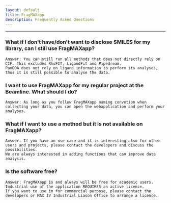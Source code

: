 ```yaml
---
layout: default
title: FragMAXapp
description: Frequently Asked Questions
---
```


***

### What if I don't have/don't want to disclose SMILES for my library, can I still use FragMAXapp?

```
Answer: You can still run all methods that does not directly rely on CIF. This excludes RhoFIT, LigandFit and Pipedream. 
PanDDA does not rely on ligand information to perform its analyses, thus it is still possible to analyse the data.
```

### I want to use FragMAXapp for my regular project at the Beamline. What should I do?

```
Answer: As long as you follow FragMAXapp naming convetion when collecting your data, you can open the webapplication and perform your analyses.  
```

### What if I want to use a method but it is not available on FragMAXapp?

```
Answer: If you have an use case and it is interesting also for other users and projects, please contact the developers and discuss the possibilities.
We are always interested in adding functions that can improve data analysis.  
```

### Is the software free?

```
Answer: FragMAXapp is and always will be free for academic users. Industrial use of the application REQUIRES an active licence. 
If you want to use in for commercial purpose, please contact the developers or MAX IV Industrial Liason Office to arrange a licence.   
```

